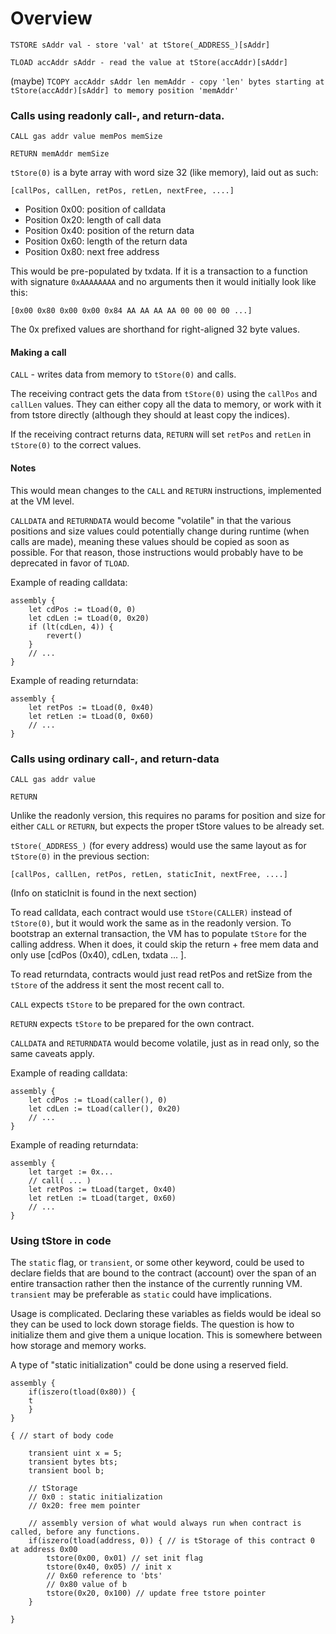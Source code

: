 # Overview

`TSTORE sAddr val - store 'val' at tStore(_ADDRESS_)[sAddr]`

`TLOAD accAddr sAddr - read the value at tStore(accAddr)[sAddr]`

(maybe) `TCOPY accAddr sAddr len memAddr - copy 'len' bytes starting at tStore(accAddr)[sAddr] to memory position 'memAddr'`

### Calls using readonly call-, and return-data.

`CALL gas addr value memPos memSize`

`RETURN memAddr memSize`

`tStore(0)` is a byte array with word size 32 (like memory), laid out as such:

`[callPos, callLen, retPos, retLen, nextFree, ....]`

- Position 0x00: position of calldata
- Position 0x20: length of call data
- Position 0x40: position of the return data
- Position 0x60: length of the return data
- Position 0x80: next free address

This would be pre-populated by txdata. If it is a transaction to a function with signature `0xAAAAAAAA` and no arguments then it would initially look like this:

`[0x00 0x80 0x00 0x00 0x84 AA AA AA AA 00 00 00 00 ...]`

The 0x prefixed values are shorthand for right-aligned 32 byte values.

#### Making a call

`CALL` - writes data from memory to `tStore(0)` and calls.

The receiving contract gets the data from `tStore(0)` using the `callPos` and `callLen` values. They can either copy all the data to memory, or work with it from tstore directly (although they should at least copy the indices).

If the receiving contract returns data, `RETURN` will set `retPos` and `retLen` in `tStore(0)` to the correct values.

#### Notes

This would mean changes to the `CALL` and `RETURN` instructions, implemented at the VM level.

`CALLDATA` and `RETURNDATA` would become "volatile" in that the various positions and size values could potentially change during runtime (when calls are made), meaning these values should be copied as soon as possible. For that reason, those instructions would probably have to be deprecated in favor of `TLOAD`.

Example of reading calldata:

```
assembly {
	let cdPos := tLoad(0, 0)
	let cdLen := tLoad(0, 0x20)
	if (lt(cdLen, 4)) {
	    revert()
	}
	// ...
}
```

Example of reading returndata:

```
assembly {
	let retPos := tLoad(0, 0x40)
	let retLen := tLoad(0, 0x60)
	// ...
}
```

### Calls using ordinary call-, and return-data

`CALL gas addr value`

`RETURN`

Unlike the readonly version, this requires no params for position and size for either `CALL` or `RETURN`, but expects the proper tStore values to be already set.

`tStore(_ADDRESS_)` (for every address) would use the same layout as for `tStore(0)` in the previous section:

`[callPos, callLen, retPos, retLen, staticInit, nextFree, ....]`

(Info on staticInit is found in the next section)

To read calldata, each contract would use `tStore(CALLER)` instead of `tStore(0)`, but it would work the same as in the readonly version. To bootstrap an external transaction, the VM has to populate `tStore` for the calling address. When it does, it could skip the return + free mem data and only use [cdPos (0x40), cdLen, txdata ... ]. 

To read returndata, contracts would just read retPos and retSize from the `tStore` of the address it sent the most recent call to.

`CALL` expects `tStore` to be prepared for the own contract.

`RETURN` expects `tStore` to be prepared for the own contract.

`CALLDATA` and `RETURNDATA` would become volatile, just as in read only, so the same caveats apply.

Example of reading calldata:

```
assembly {
	let cdPos := tLoad(caller(), 0)
	let cdLen := tLoad(caller(), 0x20)
	// ...
}
```

Example of reading returndata:

```
assembly {
	let target := 0x...
	// call( ... )
	let retPos := tLoad(target, 0x40)
	let retLen := tLoad(target, 0x60)
	// ...
}
```

### Using tStore in code

The `static` flag, or `transient`, or some other keyword, could be used to declare fields that are bound to the contract (account) over the span of an entire transaction rather then the instance of the currently running VM. `transient` may be preferable as `static` could have implications.

Usage is complicated. Declaring these variables as fields would be ideal so they can be used to lock down storage fields. The question is how to initialize them and give them a unique location. This is somewhere between how storage and memory works.

A type of "static initialization" could be done using a reserved field.

```
assembly {
    if(iszero(tload(0x80)) {
    t
    }
}
```


```
{ // start of body code
    
    transient uint x = 5;
    transient bytes bts;
    transient bool b;

    // tStorage
    // 0x0 : static initialization
    // 0x20: free mem pointer
    
    // assembly version of what would always run when contract is called, before any functions.
    if(iszero(tload(address, 0)) { // is tStorage of this contract 0 at address 0x00 
        tstore(0x00, 0x01) // set init flag
        tstore(0x40, 0x05) // init x
        // 0x60 reference to 'bts'
        // 0x80 value of b
        tstore(0x20, 0x100) // update free tstore pointer 
    }
    
}
```